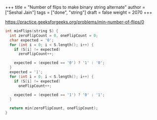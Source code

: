 +++
title = "Number of flips to make binary string alternate"
author = ["Seshal Jain"]
tags = ["done", "string"]
draft = false
weight = 2070
+++

<https://practice.geeksforgeeks.org/problems/min-number-of-flips/0>

```cpp
int minFlips(string S) {
  int zeroFlipCount = 0, oneFlipCount = 0;
  char expected = '0';
  for (int i = 0; i < S.length(); i++) {
    if (S[i] != expected)
      zeroFlipCount++;

    expected = (expected == '0') ? '1' : '0';
  }
  expected = '1';
  for (int i = 0; i < S.length(); i++) {
    if (S[i] != expected)
      oneFlipCount++;

    expected = (expected == '1') ? '0' : '1';
  }

  return min(zeroFlipCount, oneFlipCount);
}
```
